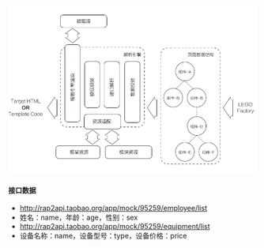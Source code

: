 ![](Image.png)

#### 接口数据
+ http://rap2api.taobao.org/app/mock/95259/employee/list
+ 姓名：name，年龄：age，性别：sex
+ http://rap2api.taobao.org/app/mock/95259/equipment/list
+ 设备名称：name，设备型号：type，设备价格：price